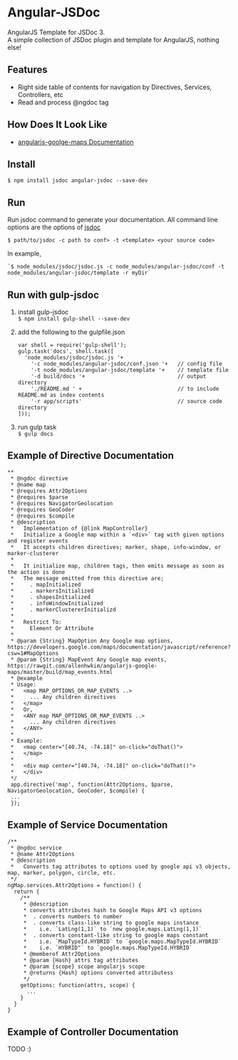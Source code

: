 Angular-JSDoc
=============
AngularJS Template for JSDoc 3.  
A simple collection of JSDoc plugin and template for AngularJS, nothing else!  

Features
----------
  * Right side table of contents for navigation by Directives, Services, Controllers, etc
  * Read and process @ngdoc tag

How Does It Look Like
---------------------
  * [angularjs-goolge-maps Documentation](https://rawgit.com/allenhwkim/angularjs-google-maps/master/build/docs/index.html)

Install
-------
    $ npm install jsdoc angular-jsdoc --save-dev
  
Run
---
Run jsdoc command to generate your documentation. 
All command line options are the options of [jsdoc](http://usejsdoc.org/about-commandline.html)  
    
    $ path/to/jsdoc -c path to conf> -t <template> <your source code>

In example,  

    `$ node_modules/jsdoc/jsdoc.js -c node_modules/angular-jsdoc/conf -t node_modules/angular-jsdoc/template -r myDir`

Run with gulp-jsdoc
-------------------

1. install gulp-jsdoc  
    `$ npm install gulp-shell --save-dev`

2. add the following to the gulpfile.json  
   ```
   var shell = require('gulp-shell'); 
   gulp.task('docs', shell.task([ 
     'node_modules/jsdoc/jsdoc.js '+ 
       '-c node_modules/angular-jsdoc/conf.json '+   // config file
       '-t node_modules/angular-jsdoc/template '+    // template file
       '-d build/docs '+                             // output directory
       './README.md ' +                              // to include README.md as index contents
       '-r app/scripts'                              // source code directory
   ])); 
   ```
3. run gulp task  
    `$ gulp docs`


Example of Directive Documentation
----------------------------------
```
**
 * @ngdoc directive
 * @name map
 * @requires Attr2Options
 * @requires $parse
 * @requires NavigatorGeolocation
 * @requires GeoCoder
 * @requires $compile
 * @description 
 *   Implementation of {@link MapController}  
 *   Initialize a Google map within a `<div>` tag with given options and register events  
 *   It accepts children directives; marker, shape, info-window, or marker-clusterer  
 *   
 *   It initialize map, children tags, then emits message as soon as the action is done  
 *   The message emitted from this directive are;  
 *     . mapInitialized
 *     . markersInitialized
 *     . shapesInitialized
 *     . infoWindowInitialized
 *     . markerClustererInitializd
 *
 *   Restrict To:
 *     Element Or Attribute
 *
 * @param {String} MapOption Any Google map options, https://developers.google.com/maps/documentation/javascript/reference?csw=1#MapOptions  
 * @param {String} MapEvent Any Google map events, https://rawgit.com/allenhwkim/angularjs-google-maps/master/build/map_events.html
 * @example
 * Usage: 
 *   <map MAP_OPTIONS_OR_MAP_EVENTS ..>
 *     ... Any children directives
 *   </map>
 *   Or, 
 *   <ANY map MAP_OPTIONS_OR_MAP_EVENTS ..>
 *     ... Any children directives
 *   </ANY>
 *
 * Example: 
 *   <map center="[40.74, -74.18]" on-click="doThat()">
 *   </map>
 *
 *   <div map center="[40.74, -74.18]" on-click="doThat()">
 *   </div>
 */
 app.directive('map', function(Attr2Options, $parse, NavigatorGeolocation, GeoCoder, $compile) {
 ...
 });
```

Example of Service Documentation
--------------------------------
```
/**
 * @ngdoc service
 * @name Attr2Options
 * @description 
 *   Converts tag attributes to options used by google api v3 objects, map, marker, polygon, circle, etc.
 */
ngMap.services.Attr2Options = function() {
  return {
    /**
     * @description
     * converts attributes hash to Google Maps API v3 options  
     *  . converts numbers to number   
     *  . converts class-like string to google maps instance   
     *    i.e. `LatLng(1,1)` to `new google.maps.LatLng(1,1)`  
     *  . converts constant-like string to google maps constant    
     *    i.e. `MapTypeId.HYBRID` to `google.maps.MapTypeId.HYBRID`   
     *    i.e. `HYBRID"` to `google.maps.MapTypeId.HYBRID`  
     * @memberof Attr2Options
     * @param {Hash} attrs tag attributes
     * @param {scope} scope angularjs scope
     * @returns {Hash} options converted attributess
     */
    getOptions: function(attrs, scope) {
      ...
    }
  }
}
```

Example of Controller Documentation
-----------------------------------
TODO :)
